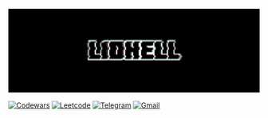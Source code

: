 ![Header](https://github.com/l1dhell/l1dhell/blob/main/glitch_2023-2-20_1-48-41.gif)

[![Codewars](https://img.shields.io/badge/-Codewars-black?style=for-the-badge&logo=Codewars)](https://www.codewars.com/users/l1dhell)
[![Leetcode](https://img.shields.io/badge/-Leetcode-black?style=for-the-badge&logo=Leetcode)](https://leetcode.com/l1dhell/)
[![Telegram](https://img.shields.io/badge/-telegram-black?style=for-the-badge&logo=Telegram)](https://t.me/https://t.me/Ai_digi_digi_dai)
[![Gmail](https://img.shields.io/badge/-Gmail-black?style=for-the-badge&logo=Gmail)](alexmanukian@gmail.com)
